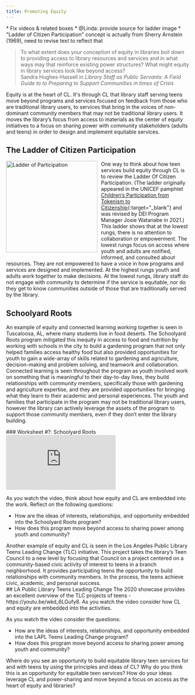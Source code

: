 ```yaml
---
title: Promoting Equity
---
```


<div class="tasks" markdown="1">
* Fix videos & related boxes
* @Linda: provide source for ladder image
* "Ladder of Citizen Participation" concept is actually from Sherry Arnstein (1969), need to revise text to reflect that
</div>
 
> To what extent does your conception of equity in libraries boil down to providing access to library resources and services and in what ways may that reinforce existing power structures? What might equity in library services look like beyond access?<br/>Sandra Hughes-Hassell in _Library Staff as Public Servants: A Field Guide to to Preparing to Support Communities in times of Crisis_

Equity is at the heart of CL. It's through CL that library staff serving teens move beyond programs and services focused on feedback from those who are traditional library users, to services that bring in the voices of non-dominant community members that may not be traditional library users. It moves the library’s focus from access to materials as the center of equity initiatives to a focus on sharing power with community stakeholders (adults and teens) in order to design and implement equitable services. 


## The Ladder of Citizen Participation

<img src="{{ site.baseurl }}/img/basics/ladder_of_participation.png"  ALT="Ladder of Participation" style="float: left; width: 250px;padding-right:10px;padding-bottom:10px;" />

One way to think about how teen services build equity through CL is to review the Ladder Of Citizen Participation.  (The ladder originally appeared in the UNICEF pamphlet [Children’s Participation from Tokenism to Citizenship](https://www.unicef-irc.org/publications/100-childrens-participation-from-tokenism-to-citizenship.html){:target="_blank"} and was revised by DEI Program Manager Josie Watanabe in 2021.)  This ladder shows that at the lowest rungs, there is no attention to collaboration or empowerment. The lowest rungs focus on access where youth and adults are notified, informed, and consulted about resources. They are not empowered to have a voice in how programs and services are designed and implemented. At the highest rungs youth and adults work together to make decisions.  At the lowest rungs, library staff do not engage with community to determine if the service is equitable, nor do they get to know communities outside of those that are traditionally served by the library.


## Schoolyard Roots

An example of equity and connected learning working together is seen in Tuscaloosa, AL, where many students live in food deserts. The Schoolyard Roots program mitigated this inequity in access to food and nutrition by working with schools in the city to build a gardening program that not only helped families access healthy food but also provided opportunities for youth to gain a wide-array of skills related to gardening and agriculture, decision-making and problem solving, and teamwork and collaboration. Connected learning is seen throughout the program as youth involved work on something that is meaningful to their day-to-day lives, they build relationships with community members, specifically those with gardening and agriculture expertise, and they are provided opportunities for bringing what they learn to their academic and personal experiences.  The youth and families that participate in the program may not be traditional library users, however the library can actively leverage the assets of the program to support those community members, even if they don’t enter the library building. 

<div class="callout activity" markdown="1">
	### Worksheet #?: Schoolyard Roots


<iframe src="https://www.facebook.com/plugins/video.php?height=314&href=https%3A%2F%2Fwww.facebook.com%2Fschoolyardroots%2Fvideos%2F402681234203602%2F&show_text=false&width=560&t=1200" frameborder="0" scrolling="no" allowfullscreen></iframe>
</div>


As you watch the video, think about how equity and CL are embedded into the work. Reflect on the following questions: 
* How are the ideas of interests, relationships, and opportunity embedded into the Schoolyard Roots program?
* How does this program move beyond access to sharing power among youth and community?

</div>
Another example of equity and CL is seen in the Los Angeles Public Library Teens Leading Change (TLC) initiative.  This project takes the library’s Teen Council to a new level by focusing that Council on a project centered on a community-based civic activity of interest to teens in a branch neighborhood. It provides participating teens the opportunity to build relationships with community members. In the process, the teens achieve civic, academic, and personal success. 


<div class="callout videos" markdown="1">
## LA Public Library Teens Leading Change
The 2020 showcase provides an excellent overview of the TLC projects of teens - https://youtu.be/wkd_6LGufy8.  As you watch the video consider how CL and equity are embedded into the activities. 

As you watch the video consider the questions:
* How are the ideas of interests, relationships, and opportunity embedded into the LAPL Teens Leading Change program?
* How does this program move beyond access to sharing power among youth and community?
</div>

Where do you see an opportunity to build equitable library teen services for and with teens by using the principles and ideas of CL?  Why do you think this is an opportunity for equitable teen services? How do your ideas leverage CL and power-sharing and move beyond a focus on access as the heart of equity and libraries?




